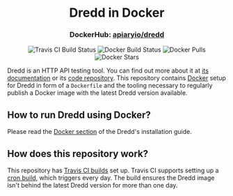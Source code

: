<h1 align="center">Dredd in Docker</h1>
<h3 align="center">
    DockerHub: <a href="https://hub.docker.com/r/apiaryio/dredd/">apiaryio/dredd</a>
</h3>
<p align="center">
    <img src="https://travis-ci.org/apiaryio/dredd-docker.svg?branch=master" alt="Travis CI Build Status">
    <img src="https://img.shields.io/docker/build/apiaryio/dredd.svg" alt="Docker Build Status">
    <img src="https://img.shields.io/docker/pulls/apiaryio/dredd.svg" alt="Docker Pulls">
    <img src="https://img.shields.io/docker/stars/apiaryio/dredd.svg" alt="Docker Stars">
</p>

Dredd is an HTTP API testing tool. You can find out more about it at [its documentation](https://dredd.org) or its [code repository](https://github.com/apiaryio/dredd). This repository contains [Docker](https://www.docker.com/) setup for Dredd in form of a `Dockerfile` and the tooling necessary to regularly publish a Docker image with the latest Dredd version available.

## How to run Dredd using Docker?

Please read the [Docker section](https://dredd.org/en/latest/installation.html#docker) of the Dredd's installation guide.

## How does this repository work?

This repository has [Travis CI builds](travis-ci.org/apiaryio/dredd-docker) set up. Travis CI supports setting up a [cron build](https://docs.travis-ci.com/user/cron-jobs/), which triggers every day. The build ensures the Dredd image isn't behind the latest Dredd version for more than one day.
